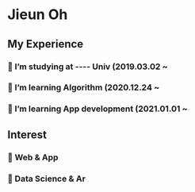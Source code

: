 # Jieun Oh

## My Experience
### 🌱 I’m studying at ---- Univ (2019.03.02 ~
### 🌱 I’m learning Algorithm (2020.12.24 ~
### 🌱 I’m learning App development (2021.01.01 ~


## Interest
### 🌱 Web & App
### 🌱 Data Science & Ar
